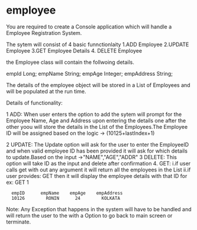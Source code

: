 # employee


You are required to create a Console application which will handle a Employee Registration System.

The sytem will consist of 4 basic funnctionlaity 1.ADD Employee 2.UPDATE Employee 3.GET Employee Details 4. DELETE Employee

the Employee class will contain the follwoing details.

empId Long;
empName String;
empAge Integer;
empAddress String;


The details of the employee object will be stored in a List of Employees and will be populated at the run time.

Details of functionality:

1 ADD:
	When user enters the option to add the sytem will prompt for the Employee Name, Age and Address upon entering the details one after the other yoou will store the details in the List of the Employees.The Employee ID will be assigned based on the logic -> (10125+lastIndex+1)
	
2 UPDATE:
	The Update option will ask for the user to enter the EmployeeID and when valid employee ID has been provided it will ask for which details to update.Based on the input ->"NAME","AGE","ADDR"
3 DELETE:
	This option will take ID as the input and delete after confirmation
4. GET:
	i.if user calls get with out any argument it will return all the employees in the List
	ii.if user provides: GET <ID> then it will display the employee details with that ID
	  for ex:
	  GET 1
	  
	  empID      empName    empAge    empAddress
	  10126		   RONIN	  24		KOLKATA
	  
	  
Note: Any Exception that happens in the system will have to be handled and will return the user to the with a Option to go back to main screen or terminate.

